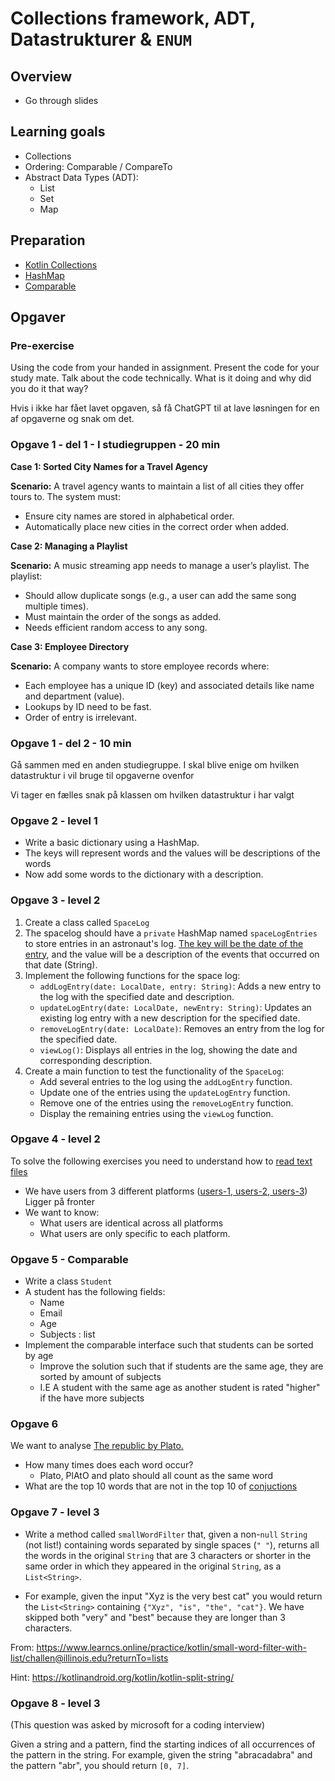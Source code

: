 # Collections framework, ADT, Datastrukturer & `ENUM`



## Overview

- Go through slides



<!--

## Afterclass consideration

- Messy gang
- Den første case var ikke specielt god. For svær. Den ligger heller ikke op til noget oplagt, men er ret svær. 
- Jeg ved ikke helt hvor meget de lærer af at snakke med hinanden om deres kode
- Slidsene var okay, men mangler noget implementation
- Jeg rodede lidt rundt i det idag

-->



## Learning goals

- Collections
- Ordering: Comparable / CompareTo
- Abstract Data Types (ADT):
  - List
  - Set
  - Map



## Preparation

- [Kotlin Collections](https://youtu.be/F8jj7e-_jFA?si=43_nhN_D7tYwtDUQ)
- [HashMap](https://youtu.be/vJvqYFKXo5E?si=kNQQlY7rDit8BK6h)
- [Comparable](https://www.baeldung.com/kotlin/comparable)



## Opgaver



### Pre-exercise

Using the code from your handed in assignment. Present the code for your study mate. Talk about the code technically. What is it doing and why did you do it that way?

Hvis i ikke har fået lavet opgaven, så få ChatGPT til at lave løsningen for en af opgaverne og snak om det.



### Opgave 1 - del 1 - I studiegruppen - 20 min

**Case 1: Sorted City Names for a Travel Agency**

**Scenario:** A travel agency wants to maintain a list of all cities they offer tours to. The system must:

- Ensure city names are stored in alphabetical order.
- Automatically place new cities in the correct order when added.



**Case 2: Managing a Playlist**

**Scenario:** A music streaming app needs to manage a user’s playlist. The playlist:

- Should allow duplicate songs (e.g., a user can add the same song multiple times).
- Must maintain the order of the songs as added.
- Needs efficient random access to any song.



**Case 3: Employee Directory**

**Scenario:** A company wants to store employee records where:

- Each employee has a unique ID (key) and associated details like name and department (value).
- Lookups by ID need to be fast.
- Order of entry is irrelevant.



### Opgave 1 - del 2 - 10 min

Gå sammen med en anden studiegruppe. I skal blive enige om hvilken datastruktur i vil bruge til opgaverne ovenfor

Vi tager en fælles snak på klassen om hvilken datastruktur i har valgt



### Opgave 2 - level 1

- Write a basic dictionary using a HashMap.
- The keys will represent words and the values will be descriptions of the words
- Now add some words to the dictionary with a description. 



### Opgave 3 - level 2

1. Create a class called `SpaceLog`
2. The spacelog should have a `private` HashMap named `spaceLogEntries` to store entries in an astronaut's log. [The key will be the date of the entry](https://www.baeldung.com/kotlin/current-date-time), and the value will be a description of the events that occurred on that date (String).
3. Implement the following functions for the space log:
   - `addLogEntry(date: LocalDate, entry: String)`: Adds a new entry to the log with the specified date and description.
   - `updateLogEntry(date: LocalDate, newEntry: String)`: Updates an existing log entry with a new description for the specified date.
   - `removeLogEntry(date: LocalDate)`: Removes an entry from the log for the specified date.
   - `viewLog()`: Displays all entries in the log, showing the date and corresponding description.
4. Create a main function to test the functionality of the `SpaceLog`:
   - Add several entries to the log using the `addLogEntry` function.
   - Update one of the entries using the `updateLogEntry` function.
   - Remove one of the entries using the `removeLogEntry` function.
   - Display the remaining entries using the `viewLog` function.



### Opgave 4 - level 2

To solve the following exercises you need to understand how to [read text files](https://www.baeldung.com/kotlin/read-file)

- We have users from 3 different platforms ([users-1, users-2, users-3](https://kea-fronter.itslearning.com/Folder/processfolder.aspx?FolderID=1360566)) Ligger på fronter
- We want to know:
  - What users are identical across all platforms
  - What users are only specific to each platform.



### Opgave 5 - Comparable

- Write a class `Student`
- A student has the following fields:
  - Name
  - Email
  - Age
  - Subjects : list
- Implement the comparable interface such that students can be sorted by age
  - Improve the solution such that if students are the same age, they are sorted by amount of subjects
  - I.E A student with the same age as another student is rated "higher" if the have more subjects

<!--

### Opgave 6 - level 2

1. Create a data class named `Book` with the following properties:
   - `title`: The title of the book.
   - `author`: The author of the book.
   - `isbn`: The ISBN (International Standard Book Number) of the book.
   - `price`: The price of the book.
2. Implement a class called `Bookstore` with the following methods:
   - `addBook(book: Book)`: Adds a book to the inventory.
   - `removeBook(isbn: String)`: Removes a book from the inventory based on its ISBN.
   - `searchBookByTitle(title: String): Book?`: Searches for a book in the inventory by its title and returns the book if found, otherwise returns null.
   - `displayInventory()`: Displays all books in the inventory.
3. Create a main function to test the functionality of the `Bookstore` class:
   - Instantiate a `Bookstore` object.
   - Add a few sample books to the inventory.
   - Test adding, removing, searching for, and displaying books in the inventory.

-->



### Opgave 6

We want to analyse [The republic by Plato.](https://kea-fronter.itslearning.com/LearningToolElement/ViewLearningToolElement.aspx?LearningToolElementId=1235821)

- How many times does each word occur?
  - Plato, PlAtO and plato should all count as the same word
- What are the top 10 words that are not in the top 10 of [conjuctions](https://www.grammar-monster.com/lists/list_of_conjunctions.htm)



### Opgave 7 - level 3

- Write a method called `smallWordFilter` that, given a non-`null` `String` (not list!) containing words separated by single spaces (`" "`), returns all the words in the original `String` that are 3 characters or shorter in the same order in which they appeared in the original `String`, as a `List<String>`.

- For example, given the input "Xyz is the very best cat" you would return the `List<String>` containing `{"Xyz", "is", "the", "cat"}`. We have skipped both "very" and "best" because they are longer than 3 characters.

From: https://www.learncs.online/practice/kotlin/small-word-filter-with-list/challen@illinois.edu?returnTo=lists

Hint: https://kotlinandroid.org/kotlin/kotlin-split-string/



### Opgave 8 - level 3

(This question was asked by microsoft for a coding interview)

Given a string and a pattern, find the starting indices of all occurrences of the pattern in the string. For example, given the string "abracadabra" and the pattern "abr", you should return `[0, 7]`.
